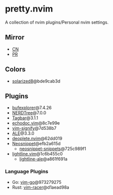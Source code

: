# pretty.nvim
A collection of nvim plugins/Personal nvim settings.

## Mirror

- [CN](https://git.mtdcy.top:8443/mtdcy/pretty.nvim.git)
- [PR](https://github.com/mtdcy/pretty.nvim.git)

## Colors

-  [solarized8](https://github.com/lifepillar/vim-solarized8)@bde9cab3d

## Plugins

- [bufexplorer](https://github.com/jlanzarotta/bufexplorer)@7.4.26
- [NERDTree](https://github.com/preservim/nerdtree)@7.0.0
- [Tagbar](https://github.com/preservim/tagbar)@3.1.1
- [echodoc.vim](https://github.com/Shougo/echodoc.vim)@8c7e99e
- [vim-signify](https://github.com/mhinz/vim-signify/tree/master)@7d538b7
- [ALE](https://github.com/dense-analysis/ale)@3.3.0
- [deoplete.nvim](https://github.com/Shougo/deoplete.nvim)@62dd019
- [Neosnippet](https://github.com/Shougo/neosnippet.vim)@efb2a615d
    - [neosnippet-snippets](https://github.com/Shougo/neosnippet-snippets)@725c989f1
- [lightline.vim](https://github.com/itchyny/lightline.vim)@1c6b455c0
  - [lightline-ale](https://github.com/maximbaz/lightline-ale)@a861f691a

### Language Plugins

- Go: [vim-go](https://github.com/fatih/vim-go)@973279275
- Rust: [vim-racer](https://github.com/racer-rust/vim-racer)@d1aead98a
